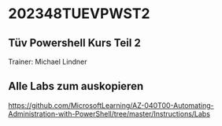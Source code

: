 # 202348TUEVPWST2
## Tüv Powershell Kurs Teil 2
Trainer: Michael Lindner

## Alle Labs zum auskopieren
https://github.com/MicrosoftLearning/AZ-040T00-Automating-Administration-with-PowerShell/tree/master/Instructions/Labs
